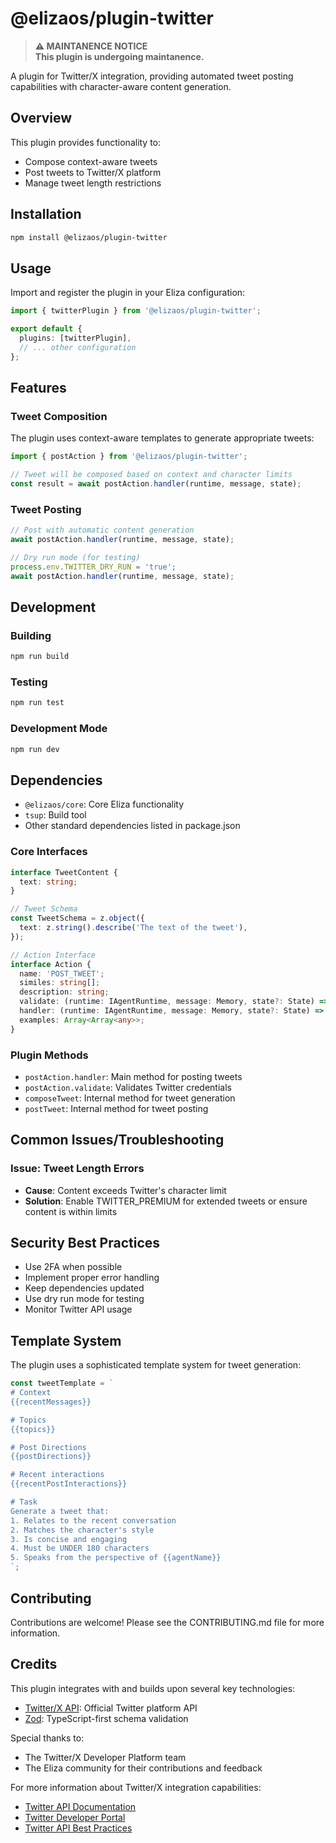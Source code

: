 # @elizaos/plugin-twitter

> **⚠️ MAINTANENCE NOTICE**  
> **This plugin is undergoing maintanence.**  

A plugin for Twitter/X integration, providing automated tweet posting capabilities with character-aware content generation.

## Overview

This plugin provides functionality to:

- Compose context-aware tweets
- Post tweets to Twitter/X platform
- Manage tweet length restrictions

## Installation

```bash
npm install @elizaos/plugin-twitter
```

## Usage

Import and register the plugin in your Eliza configuration:

```typescript
import { twitterPlugin } from '@elizaos/plugin-twitter';

export default {
  plugins: [twitterPlugin],
  // ... other configuration
};
```

## Features

### Tweet Composition

The plugin uses context-aware templates to generate appropriate tweets:

```typescript
import { postAction } from '@elizaos/plugin-twitter';

// Tweet will be composed based on context and character limits
const result = await postAction.handler(runtime, message, state);
```

### Tweet Posting

```typescript
// Post with automatic content generation
await postAction.handler(runtime, message, state);

// Dry run mode (for testing)
process.env.TWITTER_DRY_RUN = 'true';
await postAction.handler(runtime, message, state);
```

## Development

### Building

```bash
npm run build
```

### Testing

```bash
npm run test
```

### Development Mode

```bash
npm run dev
```

## Dependencies

- `@elizaos/core`: Core Eliza functionality
- `tsup`: Build tool
- Other standard dependencies listed in package.json

### Core Interfaces

```typescript
interface TweetContent {
  text: string;
}

// Tweet Schema
const TweetSchema = z.object({
  text: z.string().describe('The text of the tweet'),
});

// Action Interface
interface Action {
  name: 'POST_TWEET';
  similes: string[];
  description: string;
  validate: (runtime: IAgentRuntime, message: Memory, state?: State) => Promise<boolean>;
  handler: (runtime: IAgentRuntime, message: Memory, state?: State) => Promise<boolean>;
  examples: Array<Array<any>>;
}
```

### Plugin Methods

- `postAction.handler`: Main method for posting tweets
- `postAction.validate`: Validates Twitter credentials
- `composeTweet`: Internal method for tweet generation
- `postTweet`: Internal method for tweet posting

## Common Issues/Troubleshooting

### Issue: Tweet Length Errors

- **Cause**: Content exceeds Twitter's character limit
- **Solution**: Enable TWITTER_PREMIUM for extended tweets or ensure content is within limits

## Security Best Practices

- Use 2FA when possible
- Implement proper error handling
- Keep dependencies updated
- Use dry run mode for testing
- Monitor Twitter API usage

## Template System

The plugin uses a sophisticated template system for tweet generation:

```typescript
const tweetTemplate = `
# Context
{{recentMessages}}

# Topics
{{topics}}

# Post Directions
{{postDirections}}

# Recent interactions
{{recentPostInteractions}}

# Task
Generate a tweet that:
1. Relates to the recent conversation
2. Matches the character's style
3. Is concise and engaging
4. Must be UNDER 180 characters
5. Speaks from the perspective of {{agentName}}
`;
```

## Contributing

Contributions are welcome! Please see the CONTRIBUTING.md file for more information.

## Credits

This plugin integrates with and builds upon several key technologies:

- [Twitter/X API](https://developer.twitter.com/en/docs): Official Twitter platform API
- [Zod](https://github.com/colinhacks/zod): TypeScript-first schema validation

Special thanks to:

- The Twitter/X Developer Platform team
- The Eliza community for their contributions and feedback

For more information about Twitter/X integration capabilities:

- [Twitter API Documentation](https://developer.twitter.com/en/docs)
- [Twitter Developer Portal](https://developer.twitter.com/en/portal/dashboard)
- [Twitter API Best Practices](https://developer.twitter.com/en/docs/twitter-api/rate-limits)
